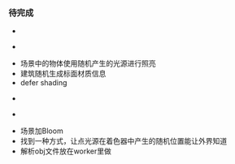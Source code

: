 ### 待完成
- ~~~假的建筑模型修改中心到底面上~~~
- ~~~场景中加入随机点光源~~~
- 场景中的物体使用随机产生的光源进行照亮
- 建筑随机生成标面材质信息
- defer shading
- ~~~随机点光源位置通过正弦方式进行随机~~~
- ~~~点光源的亮度使用柏林噪声进行起伏（根据点光源的序号）~~~
- 场景加Bloom
- 找到一种方式，让点光源在着色器中产生的随机位置能让外界知道
- 解析obj文件放在worker里做